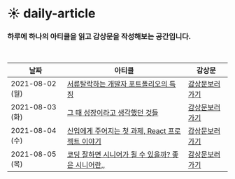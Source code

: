 # ☀️ daily-article

### 하루에 하나의 아티클을 읽고 감상문을 작성해보는 공간입니다.

<br>

| 날짜            | 아티클                                                                                                                                                                                                                                                                                                    | 감상문                                                                                                                                                                                                                                            |
| --------------- | --------------------------------------------------------------------------------------------------------------------------------------------------------------------------------------------------------------------------------------------------------------------------------------------------------- | ------------------------------------------------------------------------------------------------------------------------------------------------------------------------------------------------------------------------------------------------- |
| 2021-08-02 (월) | [서류탈락하는 개발자 포트폴리오의 특징](https://velog.io/@dongyi/%EB%82%B4-%ED%8F%AC%ED%8A%B8%ED%8F%B4%EB%A6%AC%EC%98%A4%EA%B0%80-%EC%84%9C%EB%A5%98%ED%83%88%EB%9D%BD%EC%9D%B8-%EC%9D%B4%EC%9C%A0-%ED%94%84%EB%A1%9C%EC%A0%9D%ED%8A%B8-%EC%9D%B4%EB%A0%87%EA%B2%8C-%ED%95%B4%EB%B3%B4%EC%84%B8%EC%9A%94) | [감상문보러 가기](https://velog.io/@ongsim123/Daily-article-%EC%84%9C%EB%A5%98%ED%83%88%EB%9D%BD%ED%95%98%EB%8A%94-%EA%B0%9C%EB%B0%9C%EC%9E%90-%ED%8F%AC%ED%8A%B8%ED%8F%B4%EB%A6%AC%EC%98%A4%EC%9D%98-%ED%8A%B9%EC%A7%95)                         |
| 2021-08-03 (화) | [그 때 성장이라고 생각했던 것들](https://jbee.io/essay/growth-mistaken-2020/)                                                                                                                                                                                                                             | [감상문보러 가기](https://velog.io/@ongsim123/Report-%EA%B7%B8-%EB%95%8C-%EC%84%B1%EC%9E%A5%EC%9D%B4%EB%9D%BC%EA%B3%A0-%EC%83%9D%EA%B0%81%ED%96%88%EB%8D%98-%EA%B2%83%EB%93%A4)                                                                   |
| 2021-08-04 (수) | [신입에게 주어지는 첫 과제, React 프로젝트 이야기](https://www.youtube.com/watch?v=oqAdL8Nw5j0)                                                                                                                                                                                                           | [감상문보러 가기](https://velog.io/@ongsim123/Report-%EC%8B%A0%EC%9E%85%EC%97%90%EA%B2%8C-%EC%A3%BC%EC%96%B4%EC%A7%80%EB%8A%94-%EC%B2%AB-%EA%B3%BC%EC%A0%9C-React-%ED%94%84%EB%A1%9C%EC%A0%9D%ED%8A%B8-%EC%9D%B4%EC%95%BC%EA%B8%B0)               |
| 2021-08-05 (목) | [코딩 잘하면 시니어가 될 수 있을까? 좋은 시니어란,,](https://www.youtube.com/watch?v=ikBAIDVomQ8)                                                                                                                                                                                                         | [감상문보러 가기](https://velog.io/@ongsim123/Report-%EC%BD%94%EB%94%A9-%EC%9E%98%ED%95%98%EB%A9%B4-%EC%8B%9C%EB%8B%88%EC%96%B4%EA%B0%80-%EB%90%A0-%EC%88%98-%EC%9E%88%EC%9D%84%EA%B9%8C-%EC%A2%8B%EC%9D%80-%EC%8B%9C%EB%8B%88%EC%96%B4%EB%9E%80) |
